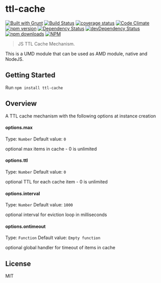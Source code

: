 ttl-cache
========
[![Built with Grunt](https://cdn.gruntjs.com/builtwith.png)](http://gruntjs.com/)
[![Build Status](https://travis-ci.org/LivePersonInc/ttl-cache.svg)](https://travis-ci.org/LivePersonInc/ttl-cache)
[![coverage status](http://img.shields.io/badge/local%20coverage-{{coverage}}%25-green.svg)](http://img.shields.io/badge/local%20coverage-{{coverage}}%25-green.svg)
[![Code Climate](https://codeclimate.com/github/LivePersonInc/ttl-cache/badges/gpa.svg)](https://codeclimate.com/github/LivePersonInc/ttl-cache)
[![npm version](https://badge.fury.io/js/ttl-cache.svg)](http://badge.fury.io/js/ttl-cache)
[![Dependency Status](https://david-dm.org/LivePersonInc/ttl-cache.svg?theme=shields.io)](https://david-dm.org/LivePersonInc/ttl-cache)
[![devDependency Status](https://david-dm.org/LivePersonInc/ttl-cache/dev-status.svg?theme=shields.io)](https://david-dm.org/LivePersonInc/ttl-cache#info=devDependencies)
[![npm downloads](https://img.shields.io/npm/dm/ttl-cache.svg)](https://img.shields.io/npm/dm/ttl-cache.svg)
[![NPM](https://nodei.co/npm/ttl-cache.png)](https://nodei.co/npm/ttl-cache/)

> JS TTL Cache Mechanism.

This is a UMD module that can be used as AMD module, native and NodeJS.

Getting Started
---------------

Run `npm install ttl-cache`

Overview
-------------

A TTL cache mechanism with the following options at instance creation

#### options.max
Type: `Number`
Default value: `0`

optional max items in cache - 0 is unlimited

#### options.ttl
Type: `Number`
Default value: `0`

optional TTL for each cache item - 0 is unlimited

#### options.interval
Type: `Number`
Default value: `1000`

optional interval for eviction loop in milliseconds

#### options.ontimeout
Type: `Function`
Default value: `Empty function`

optional global handler for timeout of items in cache

License
----------
MIT
